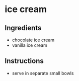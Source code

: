 # ice cream

## Ingredients

- chocolate ice cream
- vanilla ice cream

## Instructions

- serve in separate small bowls
